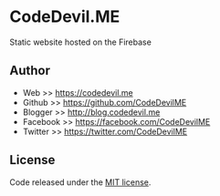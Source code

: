 # CodeDevil.ME
Static website hosted on the Firebase

## Author
* Web		 >> https://codedevil.me
* Github     >> https://github.com/CodeDevilME
* Blogger    >> http://blog.codedevil.me
* Facebook   >> https://facebook.com/CodeDevilME
* Twitter    >> https://twitter.com/CodeDevilME

## License
Code released under the [MIT license](http://opensource.org/licenses/MIT).
